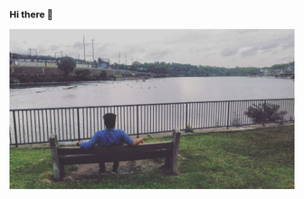 ### Hi there 👋

![Banner](https://github.com/RedwanAhmedd/RedwanAhmedd/blob/master/cover%20photo.jpg)

